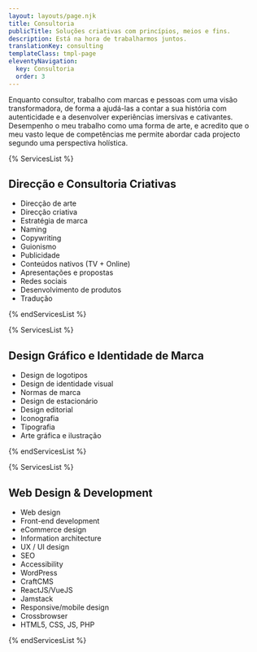 ```yaml
---
layout: layouts/page.njk
title: Consultoria
publicTitle: Soluções criativas com princípios, meios e fins.
description: Está na hora de trabalharmos juntos.
translationKey: consulting
templateClass: tmpl-page
eleventyNavigation:
  key: Consultoria
  order: 3
---
```


Enquanto consultor, trabalho com marcas e pessoas com uma visão transformadora, de forma a ajudá-las a contar a sua história com autenticidade e a desenvolver experiências imersivas e cativantes. Desempenho o meu trabalho como uma forma de arte, e acredito que o meu vasto leque de competências me permite abordar cada projecto segundo uma perspectiva holística.

{% ServicesList %}

## Direcção e Consultoria Criativas

- Direcção de arte
- Direcção criativa
- Estratégia de marca
- Naming
- Copywriting
- Guionismo
- Publicidade
- Conteúdos nativos (TV + Online)
- Apresentações e propostas
- Redes sociais
- Desenvolvimento de produtos
- Tradução

{% endServicesList %}

{% ServicesList %}

## Design Gráfico e Identidade de Marca

- Design de logotipos
- Design de identidade visual
- Normas de marca
- Design de estacionário
- Design editorial
- Iconografia
- Tipografia
- Arte gráfica e ilustração

{% endServicesList %}

{% ServicesList %}

## Web Design & Development

- Web design
- Front-end development
- eCommerce design
- Information architecture
- UX / UI design
- SEO
- Accessibility
- WordPress
- CraftCMS
- ReactJS/VueJS
- Jamstack
- Responsive/mobile design
- Crossbrowser
- HTML5, CSS, JS, PHP

{% endServicesList %}
